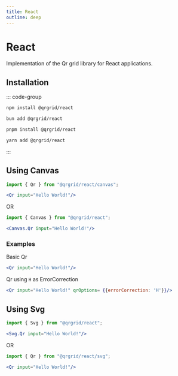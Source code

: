 ```yaml
---
title: React
outline: deep
---
```


# React

Implementation of the Qr grid library for React applications.

## Installation

::: code-group

```sh [npm]
npm install @qrgrid/react
```

```sh [bun]
bun add @qrgrid/react
```

```sh [pnpm]
pnpm install @qrgrid/react
```

```sh [yarn]
yarn add @qrgrid/react
```

:::

## Using Canvas

```jsx
import { Qr } from "@qrgrid/react/canvas";

<Qr input="Hello World!"/>
```

OR

```jsx
import { Canvas } from "@qrgrid/react";

<Canvas.Qr input="Hello World!"/>
```

### Examples

Basic Qr

```jsx
<Qr input="Hello World!"/>
```

Qr using `H` as ErrorCorrection

```jsx
<Qr input="Hello World!" qrOptions= {{errorCorrection: 'H'}}/>
```

<!-- ### Props

See the props and it's type [here](https://github.com/yadav-saurabh/qrGrid/blob/main/packages/react/src/canvas/types.ts#L38-L49) -->

## Using Svg

```jsx
import { Svg } from "@qrgrid/react";

<Svg.Qr input="Hello World!"/>
```

OR

```jsx
import { Qr } from "@qrgrid/react/svg";

<Qr input="Hello World!"/>
```

<!-- See the props and it's type [here](https://github.com/yadav-saurabh/qrGrid/blob/main/packages/react/src/svg/types.ts#L30-L44) -->
